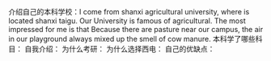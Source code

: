 介绍自己的本科学校：I come from shanxi  agricultural university, where is located shanxi taigu. Our University is famous of agricultural. The most impressed for me is that Because there are pasture near our campus, the air in our playground always mixed up the smell of cow manure.
本科学了哪些科目：
自我介绍：
为什么考研：
为什么选择西电：
自己的优缺点：